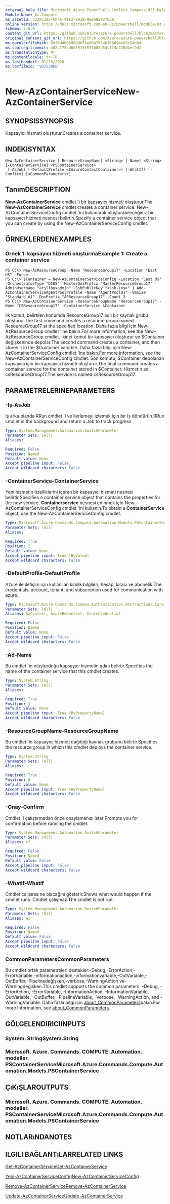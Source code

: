 ```yaml
---
external help file: Microsoft.Azure.PowerShell.Cmdlets.Compute.dll-Help.xml
Module Name: Az.Compute
ms.assetid: 522F5305-CDF6-41F2-803B-9EEA9E927668
online version: https://docs.microsoft.com/en-us/powershell/module/az.compute/new-azcontainerservice
schema: 2.0.0
content_git_url: https://github.com/Azure/azure-powershell/blob/master/src/Compute/Compute/help/New-AzContainerService.md
original_content_git_url: https://github.com/Azure/azure-powershell/blob/master/src/Compute/Compute/help/New-AzContainerService.md
ms.openlocfilehash: 60f6d4005d80db55e86b7914bf86094e83c54b6d
ms.sourcegitcommit: 4d2c178cd6df9151877b08d54c1f4a228dbec9d1
ms.translationtype: MT
ms.contentlocale: tr-TR
ms.lasthandoff: 01/29/2020
ms.locfileid: "93752868"
---
```

# <span data-ttu-id="946ee-101">New-AzContainerService</span><span class="sxs-lookup"><span data-stu-id="946ee-101">New-AzContainerService</span></span>

## <span data-ttu-id="946ee-102">SYNOPSIS</span><span class="sxs-lookup"><span data-stu-id="946ee-102">SYNOPSIS</span></span>
<span data-ttu-id="946ee-103">Kapsayıcı hizmeti oluşturur.</span><span class="sxs-lookup"><span data-stu-id="946ee-103">Creates a container service.</span></span>

## <span data-ttu-id="946ee-104">INDEKI</span><span class="sxs-lookup"><span data-stu-id="946ee-104">SYNTAX</span></span>

```
New-AzContainerService [-ResourceGroupName] <String> [-Name] <String> [-ContainerService] <PSContainerService>
 [-AsJob] [-DefaultProfile <IAzureContextContainer>] [-WhatIf] [-Confirm] [<CommonParameters>]
```

## <span data-ttu-id="946ee-105">Tanım</span><span class="sxs-lookup"><span data-stu-id="946ee-105">DESCRIPTION</span></span>
<span data-ttu-id="946ee-106">**New-AzContainerService** cmdlet 'i bir kapsayıcı hizmeti oluşturur.</span><span class="sxs-lookup"><span data-stu-id="946ee-106">The **New-AzContainerService** cmdlet creates a container service.</span></span>
<span data-ttu-id="946ee-107">New-AzContainerServiceConfig cmdlet 'ini kullanarak oluşturabileceğiniz bir kapsayıcı hizmeti nesnesi belirtin.</span><span class="sxs-lookup"><span data-stu-id="946ee-107">Specify a container service object that you can create by using the New-AzContainerServiceConfig cmdlet.</span></span>

## <span data-ttu-id="946ee-108">ÖRNEKLERDEN</span><span class="sxs-lookup"><span data-stu-id="946ee-108">EXAMPLES</span></span>

### <span data-ttu-id="946ee-109">Örnek 1: kapsayıcı hizmeti oluşturma</span><span class="sxs-lookup"><span data-stu-id="946ee-109">Example 1: Create a container service</span></span>
```
PS C:\> New-AzResourceGroup -Name "ResourceGroup17" -Location "East US" -Force
PS C:\> $Container = New-AzContainerServiceConfig -Location "East US" -OrchestratorType "DCOS" -MasterDnsPrefix "MasterResourceGroup17" -AdminUsername "acslinuxadmin" -SshPublicKey "<ssh-key>" | Add-AzContainerServiceAgentPoolProfile -Name "AgentPool01" -VmSize "Standard_A1" -DnsPrefix "APResourceGroup17" -Count 2
PS C:\> New-AzContainerService -ResourceGroupName "ResourceGroup17" -Name "CSResourceGroup17" -ContainerService $Container
```

<span data-ttu-id="946ee-110">İlk komut, belirtilen konumda ResourceGroup17 adlı bir kaynak grubu oluşturur.</span><span class="sxs-lookup"><span data-stu-id="946ee-110">The first command creates a resource group named ResourceGroup17 at the specified location.</span></span>
<span data-ttu-id="946ee-111">Daha fazla bilgi için New-AzResourceGroup cmdlet 'ine bakın.</span><span class="sxs-lookup"><span data-stu-id="946ee-111">For more information, see the New-AzResourceGroup cmdlet.</span></span>
<span data-ttu-id="946ee-112">İkinci komut bir kapsayıcı oluşturur ve $Container değişkeninde depolar.</span><span class="sxs-lookup"><span data-stu-id="946ee-112">The second command creates a container, and then stores it in the $Container variable.</span></span>
<span data-ttu-id="946ee-113">Daha fazla bilgi için New-AzContainerServiceConfig cmdlet 'ine bakın.</span><span class="sxs-lookup"><span data-stu-id="946ee-113">For more information, see the New-AzContainerServiceConfig cmdlet.</span></span>
<span data-ttu-id="946ee-114">Son komutu, $Container depolanan kapsayıcı için bir kapsayıcı hizmeti oluşturur.</span><span class="sxs-lookup"><span data-stu-id="946ee-114">The final command creates a container service for the container stored in $Container.</span></span>
<span data-ttu-id="946ee-115">Hizmetin adı csResourceGroup17.</span><span class="sxs-lookup"><span data-stu-id="946ee-115">The service is named csResourceGroup17.</span></span>

## <span data-ttu-id="946ee-116">PARAMETRELERINE</span><span class="sxs-lookup"><span data-stu-id="946ee-116">PARAMETERS</span></span>

### <span data-ttu-id="946ee-117">-Iş</span><span class="sxs-lookup"><span data-stu-id="946ee-117">-AsJob</span></span>
<span data-ttu-id="946ee-118">Iş arka planda RRun cmdlet 'i ve ilerlemeyi izlemek için bir Iş döndürün.</span><span class="sxs-lookup"><span data-stu-id="946ee-118">RRun cmdlet in the background and return a Job to track progress.</span></span>

```yaml
Type: System.Management.Automation.SwitchParameter
Parameter Sets: (All)
Aliases:

Required: False
Position: Named
Default value: None
Accept pipeline input: False
Accept wildcard characters: False
```

### <span data-ttu-id="946ee-119">-ContainerService</span><span class="sxs-lookup"><span data-stu-id="946ee-119">-ContainerService</span></span>
<span data-ttu-id="946ee-120">Yeni hizmetin özelliklerini içeren bir kapsayıcı hizmeti nesnesi belirtir.</span><span class="sxs-lookup"><span data-stu-id="946ee-120">Specifies a container service object that contains the properties for the new service.</span></span>
<span data-ttu-id="946ee-121">**Containerservice** nesnesi edinmek için New-AzContainerServiceConfig cmdlet 'ini kullanın.</span><span class="sxs-lookup"><span data-stu-id="946ee-121">To obtain a **ContainerService** object, use the New-AzContainerServiceConfig cmdlet.</span></span>

```yaml
Type: Microsoft.Azure.Commands.Compute.Automation.Models.PSContainerService
Parameter Sets: (All)
Aliases:

Required: True
Position: 2
Default value: None
Accept pipeline input: True (ByValue)
Accept wildcard characters: False
```

### <span data-ttu-id="946ee-122">-DefaultProfile</span><span class="sxs-lookup"><span data-stu-id="946ee-122">-DefaultProfile</span></span>
<span data-ttu-id="946ee-123">Azure ile iletişim için kullanılan kimlik bilgileri, hesap, kiracı ve abonelik.</span><span class="sxs-lookup"><span data-stu-id="946ee-123">The credentials, account, tenant, and subscription used for communication with azure.</span></span>

```yaml
Type: Microsoft.Azure.Commands.Common.Authentication.Abstractions.Core.IAzureContextContainer
Parameter Sets: (All)
Aliases: AzContext, AzureRmContext, AzureCredential

Required: False
Position: Named
Default value: None
Accept pipeline input: False
Accept wildcard characters: False
```

### <span data-ttu-id="946ee-124">-Ad</span><span class="sxs-lookup"><span data-stu-id="946ee-124">-Name</span></span>
<span data-ttu-id="946ee-125">Bu cmdlet 'in oluşturduğu kapsayıcı hizmetin adını belirtir.</span><span class="sxs-lookup"><span data-stu-id="946ee-125">Specifies the name of the container service that this cmdlet creates.</span></span>

```yaml
Type: System.String
Parameter Sets: (All)
Aliases:

Required: True
Position: 1
Default value: None
Accept pipeline input: True (ByPropertyName)
Accept wildcard characters: False
```

### <span data-ttu-id="946ee-126">-ResourceGroupName</span><span class="sxs-lookup"><span data-stu-id="946ee-126">-ResourceGroupName</span></span>
<span data-ttu-id="946ee-127">Bu cmdlet 'in kapsayıcı hizmeti dağıttığı kaynak grubunu belirtir.</span><span class="sxs-lookup"><span data-stu-id="946ee-127">Specifies the resource group in which this cmdlet deploys the container service.</span></span>

```yaml
Type: System.String
Parameter Sets: (All)
Aliases:

Required: True
Position: 0
Default value: None
Accept pipeline input: True (ByPropertyName)
Accept wildcard characters: False
```

### <span data-ttu-id="946ee-128">-Onay</span><span class="sxs-lookup"><span data-stu-id="946ee-128">-Confirm</span></span>
<span data-ttu-id="946ee-129">Cmdlet 'i çalıştırmadan önce onaylamanızı ister.</span><span class="sxs-lookup"><span data-stu-id="946ee-129">Prompts you for confirmation before running the cmdlet.</span></span>

```yaml
Type: System.Management.Automation.SwitchParameter
Parameter Sets: (All)
Aliases: cf

Required: False
Position: Named
Default value: False
Accept pipeline input: False
Accept wildcard characters: False
```

### <span data-ttu-id="946ee-130">-WhatIf</span><span class="sxs-lookup"><span data-stu-id="946ee-130">-WhatIf</span></span>
<span data-ttu-id="946ee-131">Cmdlet çalışırsa ne olacağını gösterir.</span><span class="sxs-lookup"><span data-stu-id="946ee-131">Shows what would happen if the cmdlet runs.</span></span>
<span data-ttu-id="946ee-132">Cmdlet çalışmaz.</span><span class="sxs-lookup"><span data-stu-id="946ee-132">The cmdlet is not run.</span></span>

```yaml
Type: System.Management.Automation.SwitchParameter
Parameter Sets: (All)
Aliases: wi

Required: False
Position: Named
Default value: False
Accept pipeline input: False
Accept wildcard characters: False
```

### <span data-ttu-id="946ee-133">CommonParameters</span><span class="sxs-lookup"><span data-stu-id="946ee-133">CommonParameters</span></span>
<span data-ttu-id="946ee-134">Bu cmdlet ortak parametreleri destekler:-Debug,-ErrorAction,-ErrorVariable,-ınformationaction,-ınformationvariable,-OutVariable,-OutBuffer,-Pipelinedeğişken,-verbose,-WarningAction ve-Warningdeğişken.</span><span class="sxs-lookup"><span data-stu-id="946ee-134">This cmdlet supports the common parameters: -Debug, -ErrorAction, -ErrorVariable, -InformationAction, -InformationVariable, -OutVariable, -OutBuffer, -PipelineVariable, -Verbose, -WarningAction, and -WarningVariable.</span></span> <span data-ttu-id="946ee-135">Daha fazla bilgi için [about_CommonParameters](https://go.microsoft.com/fwlink/?LinkID=113216)bakın.</span><span class="sxs-lookup"><span data-stu-id="946ee-135">For more information, see [about_CommonParameters](https://go.microsoft.com/fwlink/?LinkID=113216).</span></span>

## <span data-ttu-id="946ee-136">GÖLGELENDIRICI</span><span class="sxs-lookup"><span data-stu-id="946ee-136">INPUTS</span></span>

### <span data-ttu-id="946ee-137">System. String</span><span class="sxs-lookup"><span data-stu-id="946ee-137">System.String</span></span>

### <span data-ttu-id="946ee-138">Microsoft. Azure. Commands. COMPUTE. Automation. modeller. PSContainerService</span><span class="sxs-lookup"><span data-stu-id="946ee-138">Microsoft.Azure.Commands.Compute.Automation.Models.PSContainerService</span></span>

## <span data-ttu-id="946ee-139">ÇıKıŞLAR</span><span class="sxs-lookup"><span data-stu-id="946ee-139">OUTPUTS</span></span>

### <span data-ttu-id="946ee-140">Microsoft. Azure. Commands. COMPUTE. Automation. modeller. PSContainerService</span><span class="sxs-lookup"><span data-stu-id="946ee-140">Microsoft.Azure.Commands.Compute.Automation.Models.PSContainerService</span></span>

## <span data-ttu-id="946ee-141">NOTLARıNDA</span><span class="sxs-lookup"><span data-stu-id="946ee-141">NOTES</span></span>

## <span data-ttu-id="946ee-142">ILGILI BAĞLANTıLAR</span><span class="sxs-lookup"><span data-stu-id="946ee-142">RELATED LINKS</span></span>

[<span data-ttu-id="946ee-143">Get-AzContainerService</span><span class="sxs-lookup"><span data-stu-id="946ee-143">Get-AzContainerService</span></span>](./Get-AzContainerService.md)

[<span data-ttu-id="946ee-144">Yeni-AzContainerServiceConfig</span><span class="sxs-lookup"><span data-stu-id="946ee-144">New-AzContainerServiceConfig</span></span>](./New-AzContainerServiceConfig.md)

[<span data-ttu-id="946ee-145">Remove-AzContainerService</span><span class="sxs-lookup"><span data-stu-id="946ee-145">Remove-AzContainerService</span></span>](./Remove-AzContainerService.md)

[<span data-ttu-id="946ee-146">Update-AzContainerService</span><span class="sxs-lookup"><span data-stu-id="946ee-146">Update-AzContainerService</span></span>](./Update-AzContainerService.md)



